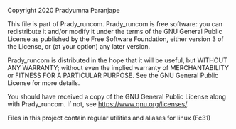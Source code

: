 Copyright 2020 Pradyumna Paranjape

This file is part of Prady_runcom.
Prady_runcom is free software: you can redistribute it and/or modify
it under the terms of the GNU General Public License as published by
the Free Software Foundation, either version 3 of the License, or
(at your option) any later version.

Prady_runcom is distributed in the hope that it will be useful,
but WITHOUT ANY WARRANTY; without even the implied warranty of
MERCHANTABILITY or FITNESS FOR A PARTICULAR PURPOSE.  See the
GNU General Public License for more details.

You should have received a copy of the GNU General Public License
along with Prady_runcom.  If not, see <https://www.gnu.org/licenses/>.

Files in this project contain regular utilities and aliases for linux (Fc31)
